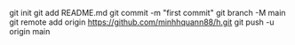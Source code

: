 git init
git add README.md
git commit -m "first commit"
git branch -M main
git remote add origin https://github.com/minhhquann88/h.git
git push -u origin main
